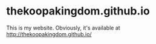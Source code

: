 # thekoopakingdom.github.io
This is my website.
Obviously, it's available at http://thekoopakingdom.github.io/